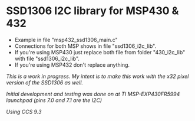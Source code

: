 # SSD1306 I2C library for MSP430 & 432
- Example in file "msp432_ssd1306_main.c"
- Connections for both MSP shows in file "ssd1306_i2c_lib".
- If you're using MSP430 just replace both file from folder "430_i2c_lib" with file "ssd1306_i2c_lib".
- If you're using MSP432 don't replace anything.

*This is a work in progress. My intent is to make this work with the x32 pixel version of the SSD1306 as well.*

*Initial development and testing was done on at TI MSP-EXP430FR5994 launchpad  (pins 7.0 and 7.1 are the I2C)*

*Using CCS 9.3*
